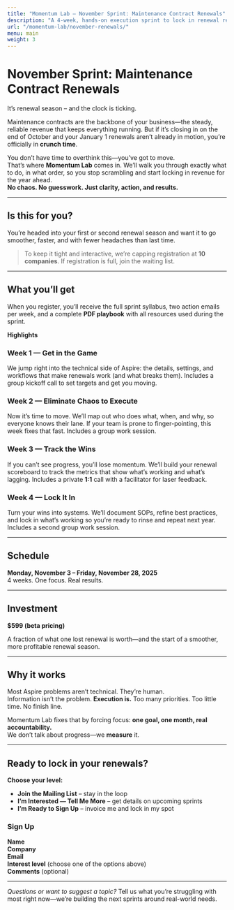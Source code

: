 ```yaml
---
title: "Momentum Lab — November Sprint: Maintenance Contract Renewals"
description: "A 4-week, hands-on execution sprint to lock in renewal revenue before year-end."
url: "/momentum-lab/november-renewals/"
menu: main
weight: 3
---
```


# November Sprint: Maintenance Contract Renewals

It’s renewal season – and the clock is ticking.

Maintenance contracts are the backbone of your business—the steady, reliable revenue that keeps everything running. But if it’s closing in on the end of October and your January 1 renewals aren’t already in motion, you’re officially in **crunch time**.

You don’t have time to overthink this—you’ve got to move.  
That’s where **Momentum Lab** comes in. We’ll walk you through exactly what to do, in what order, so you stop scrambling and start locking in revenue for the year ahead.  
**No chaos. No guesswork. Just clarity, action, and results.**

---

## Is this for you?

You’re headed into your first or second renewal season and want it to go smoother, faster, and with fewer headaches than last time.

> To keep it tight and interactive, we’re capping registration at **10 companies**. If registration is full, join the waiting list.

---

## What you’ll get

When you register, you’ll receive the full sprint syllabus, two action emails per week, and a complete **PDF playbook** with all resources used during the sprint.

**Highlights**

### Week 1 — Get in the Game
We jump right into the technical side of Aspire: the details, settings, and workflows that make renewals work (and what breaks them). Includes a group kickoff call to set targets and get you moving.

### Week 2 — Eliminate Chaos to Execute
Now it’s time to move. We’ll map out who does what, when, and why, so everyone knows their lane. If your team is prone to finger-pointing, this week fixes that fast. Includes a group work session.

### Week 3 — Track the Wins
If you can’t see progress, you’ll lose momentum. We’ll build your renewal scoreboard to track the metrics that show what’s working and what’s lagging. Includes a private **1:1** call with a facilitator for laser feedback.

### Week 4 — Lock It In
Turn your wins into systems. We’ll document SOPs, refine best practices, and lock in what’s working so you’re ready to rinse and repeat next year. Includes a second group work session.

---

## Schedule

**Monday, November 3 – Friday, November 28, 2025**  
4 weeks. One focus. Real results.

---

## Investment

**$599 (beta pricing)**

A fraction of what one lost renewal is worth—and the start of a smoother, more profitable renewal season.

---

## Why it works

Most Aspire problems aren’t technical. They’re human.  
Information isn’t the problem. **Execution is.** Too many priorities. Too little time. No finish line.

Momentum Lab fixes that by forcing focus: **one goal, one month, real accountability.**  
We don’t talk about progress—we **measure** it.

---

## Ready to lock in your renewals?

**Choose your level:**

- **Join the Mailing List** – stay in the loop  
- **I’m Interested — Tell Me More** – get details on upcoming sprints  
- **I’m Ready to Sign Up** – invoice me and lock in my spot

### Sign Up

**Name**  
**Company**  
**Email**  
**Interest level** (choose one of the options above)  
**Comments** (optional)

<div id="signup">
<!-- HubSpot form will be embedded here later -->
</div>

---

_Questions or want to suggest a topic?_ Tell us what you’re struggling with most right now—we’re building the next sprints around real-world needs.
